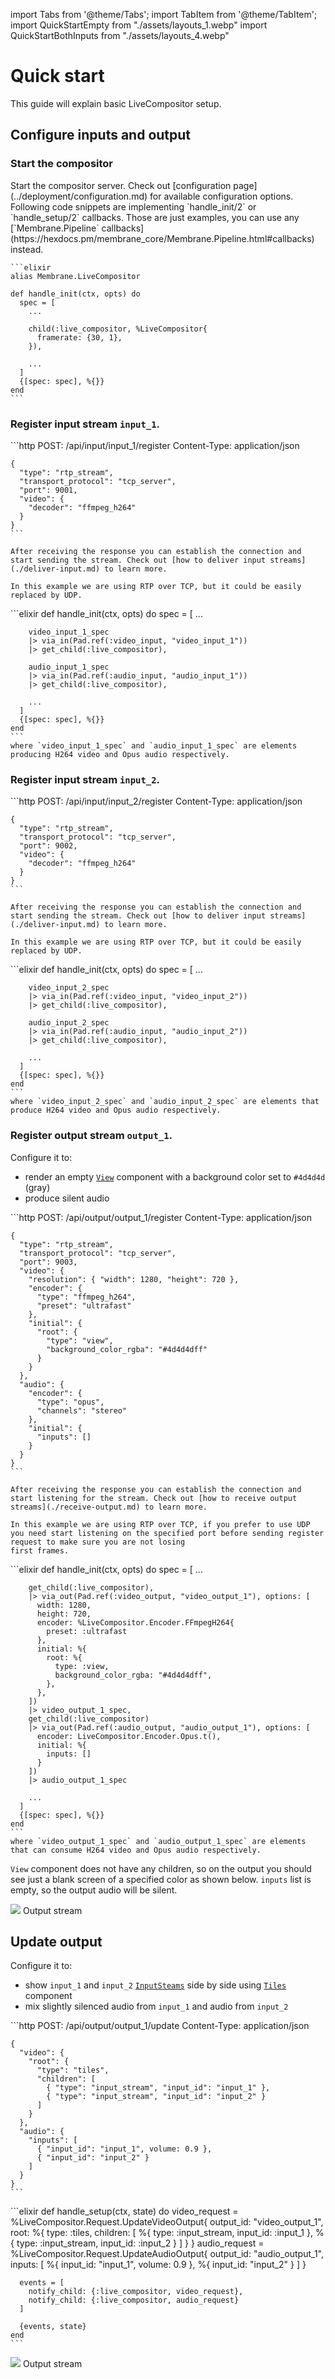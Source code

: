 import Tabs from '@theme/Tabs';
import TabItem from '@theme/TabItem';
import QuickStartEmpty from "./assets/layouts_1.webp"
import QuickStartBothInputs from "./assets/layouts_4.webp"

# Quick start

This guide will explain basic LiveCompositor setup.

## Configure inputs and output

### Start the compositor

<Tabs queryString="lang">
  <TabItem value="http" label="HTTP">
    Start the compositor server. Check out [configuration page](../deployment/configuration.md) for available configuration options.
  </TabItem>
  <TabItem value="membrane" label="Membrane Framework">
    Following code snippets are implementing `handle_init/2` or `handle_setup/2` callbacks. Those
    are just examples, you can use any [`Membrane.Pipeline` callbacks](https://hexdocs.pm/membrane_core/Membrane.Pipeline.html#callbacks)
    instead.

    ```elixir
    alias Membrane.LiveCompositor

    def handle_init(ctx, opts) do
      spec = [
        ...

        child(:live_compositor, %LiveCompositor{
          framerate: {30, 1},
        }),

        ...
      ]
      {[spec: spec], %{}}
    end
    ```
  </TabItem>
</Tabs>


### Register input stream `input_1`.

<Tabs queryString="lang">
  <TabItem value="http" label="HTTP">
    ```http
    POST: /api/input/input_1/register
    Content-Type: application/json

    {
      "type": "rtp_stream",
      "transport_protocol": "tcp_server",
      "port": 9001,
      "video": {
        "decoder": "ffmpeg_h264"
      }
    }
    ```

    After receiving the response you can establish the connection and start sending the stream. Check out [how to deliver input streams](./deliver-input.md) to learn more.

    In this example we are using RTP over TCP, but it could be easily replaced by UDP.
  </TabItem>
  <TabItem value="membrane" label="Membrane Framework">
    ```elixir
    def handle_init(ctx, opts) do
      spec = [
        ...

        video_input_1_spec
        |> via_in(Pad.ref(:video_input, "video_input_1"))
        |> get_child(:live_compositor),

        audio_input_1_spec
        |> via_in(Pad.ref(:audio_input, "audio_input_1"))
        |> get_child(:live_compositor),

        ...
      ]
      {[spec: spec], %{}}
    end
    ```
    where `video_input_1_spec` and `audio_input_1_spec` are elements producing H264 video and Opus audio respectively.
  </TabItem>
</Tabs>

### Register input stream `input_2`.

<Tabs queryString="lang">
  <TabItem value="http" label="HTTP">
    ```http
    POST: /api/input/input_2/register
    Content-Type: application/json

    {
      "type": "rtp_stream",
      "transport_protocol": "tcp_server",
      "port": 9002,
      "video": {
        "decoder": "ffmpeg_h264"
      }
    }
    ```

    After receiving the response you can establish the connection and start sending the stream. Check out [how to deliver input streams](./deliver-input.md) to learn more.

    In this example we are using RTP over TCP, but it could be easily replaced by UDP.
  </TabItem>
  <TabItem value="membrane" label="Membrane Framework">
    ```elixir
    def handle_init(ctx, opts) do
      spec = [
        ...

        video_input_2_spec
        |> via_in(Pad.ref(:video_input, "video_input_2"))
        |> get_child(:live_compositor),

        audio_input_2_spec
        |> via_in(Pad.ref(:audio_input, "audio_input_2"))
        |> get_child(:live_compositor),

        ...
      ]
      {[spec: spec], %{}}
    end
    ```
    where `video_input_2_spec` and `audio_input_2_spec` are elements that produce H264 video and Opus audio respectively.
  </TabItem>
</Tabs>

### Register output stream `output_1`.

Configure it to:
- render an empty [`View`](../api/components/View.md) component with a background color set to `#4d4d4d` (gray)
- produce silent audio

<Tabs queryString="lang">
  <TabItem value="http" label="HTTP">
    ```http
    POST: /api/output/output_1/register
    Content-Type: application/json

    {
      "type": "rtp_stream",
      "transport_protocol": "tcp_server",
      "port": 9003,
      "video": {
        "resolution": { "width": 1280, "height": 720 },
        "encoder": {
          "type": "ffmpeg_h264",
          "preset": "ultrafast"
        },
        "initial": {
          "root": {
            "type": "view",
            "background_color_rgba": "#4d4d4dff"
          }
        }
      },
      "audio": {
        "encoder": {
          "type": "opus",
          "channels": "stereo"
        },
        "initial": {
          "inputs": []
        }
      }
    }
    ```

    After receiving the response you can establish the connection and start listening for the stream. Check out [how to receive output streams](./receive-output.md) to learn more.

    In this example we are using RTP over TCP, if you prefer to use UDP you need start listening on the specified port before sending register request to make sure you are not losing
    first frames.
  </TabItem>
  <TabItem value="membrane" label="Membrane Framework">
    ```elixir
    def handle_init(ctx, opts) do
      spec = [
        ...

        get_child(:live_compositor),
        |> via_out(Pad.ref(:video_output, "video_output_1"), options: [
          width: 1280,
          height: 720,
          encoder: %LiveCompositor.Encoder.FFmpegH264{
            preset: :ultrafast
          },
          initial: %{
            root: %{
              type: :view,
              background_color_rgba: "#4d4d4dff",
            },
          },
        ])
        |> video_output_1_spec,
        get_child(:live_compositor)
        |> via_out(Pad.ref(:audio_output, "audio_output_1"), options: [
          encoder: LiveCompositor.Encoder.Opus.t(),
          initial: %{
            inputs: []
          }
        ])
        |> audio_output_1_spec

        ...
      ]
      {[spec: spec], %{}}
    end
    ```
    where `video_output_1_spec` and `audio_output_1_spec` are elements that can consume H264 video and Opus audio respectively.
  </TabItem>
</Tabs>

`View` component does not have any children, so on the output you should see just a blank screen of a specified color as shown below.
`inputs` list is empty, so the output audio will be silent.

<div style={{textAlign: 'center'}}>
    <img src={QuickStartEmpty} style={{ width: 600 }} />
    Output stream
</div>


## Update output

Configure it to:
- show `input_1` and `input_2` [`InputSteams`](../api/components/InputStream.md) side by side using [`Tiles`](../api/components/Tiles.md) component
- mix slightly silenced audio from `input_1` and audio from `input_2`

<Tabs queryString="lang">
  <TabItem value="http" label="HTTP">
    ```http
    POST: /api/output/output_1/update
    Content-Type: application/json

    {
      "video": {
        "root": {
          "type": "tiles",
          "children": [
            { "type": "input_stream", "input_id": "input_1" },
            { "type": "input_stream", "input_id": "input_2" }
          ]
        }
      },
      "audio": {
        "inputs": [
          { "input_id": "input_1", volume: 0.9 },
          { "input_id": "input_2" }
        ]
      }
    }
    ```
  </TabItem>
  <TabItem value="membrane" label="Membrane Framework">
    ```elixir
    def handle_setup(ctx, state) do
      video_request = %LiveCompositor.Request.UpdateVideoOutput{
        output_id: "video_output_1",
        root: %{
          type: :tiles,
          children: [
            %{ type: :input_stream, input_id: :input_1 },
            %{ type: :input_stream, input_id: :input_2 }
          ]
        }
      }
      audio_request = %LiveCompositor.Request.UpdateAudioOutput{
        output_id: "audio_output_1",
        inputs: [
          %{ input_id: "input_1", volume: 0.9 },
          %{ input_id: "input_2" }
        ]
      }
      
      events = [
        notify_child: {:live_compositor, video_request},
        notify_child: {:live_compositor, audio_request}
      ]

      {events, state}
    end
    ```
  </TabItem>
</Tabs>

<div style={{textAlign: 'center'}}>
    <img src={QuickStartBothInputs} style={{ width: 600 }} />
    Output stream
</div>
